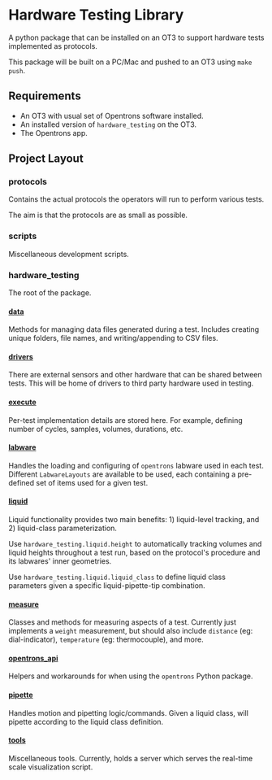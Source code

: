 # Hardware Testing Library

A python package that can be installed on an OT3 to support hardware tests implemented as protocols.

This package will be built on a PC/Mac and pushed to an OT3 using `make push`.

## Requirements

- An OT3 with usual set of Opentrons software installed.
- An installed version of `hardware_testing` on the OT3.
- The Opentrons app.

## Project Layout

### protocols

Contains the actual protocols the operators will run to perform various tests.

The aim is that the protocols are as small as possible.

### scripts

Miscellaneous development scripts.

### hardware_testing

The root of the package.

#### [data](./hardware_testing/data/README.md)

Methods for managing data files generated during a test. Includes creating unique folders, file names, and writing/appending to CSV files.

#### [drivers](./hardware_testing/drivers/README.md)

There are external sensors and other hardware that can be shared between tests. This will be home of drivers to third party hardware used in testing.

#### [execute](./hardware_testing/execute/README.md)

Per-test implementation details are stored here. For example, defining number of cycles, samples, volumes, durations, etc.

#### [labware](./hardware_testing/labware/README.md)

Handles the loading and configuring of `opentrons` labware used in each test. Different `LabwareLayouts` are available to be used, each containing a pre-defined set of items used for a given test.

#### [liquid](./hardware_testing/liquid/README.md)

Liquid functionality provides two main benefits: 1) liquid-level tracking, and 2) liquid-class parameterization.

Use `hardware_testing.liquid.height` to automatically tracking volumes and liquid heights throughout a test run, based on the protocol's procedure and its labwares' inner geometries.

Use `hardware_testing.liquid.liquid_class` to define liquid class parameters given a specific liquid-pipette-tip combination.

#### [measure](./hardware_testing/measure/README.md)

Classes and methods for measuring aspects of a test. Currently just implements a `weight` measurement, but should also include `distance` (eg: dial-indicator), `temperature` (eg: thermocouple), and more.

#### [opentrons_api](./hardware_testing/opentrons_api/README.md)

Helpers and workarounds for when using the `opentrons` Python package.

#### [pipette](./hardware_testing/pipette/README.md)

Handles motion and pipetting logic/commands. Given a liquid class, will pipette according to the liquid class definition.

#### [tools](./hardware_testing/tools/README.md)

Miscellaneous tools. Currently, holds a server which serves the real-time scale visualization script.
